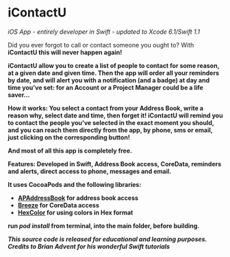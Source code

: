 <b>iContactU</b>
======================================================
<i>iOS App - entirely developer in Swift - updated to Xcode 6.1/Swift 1.1</i>

Did you ever forgot to call or contact someone you ought to?
With <b>iContactU<b/> this will never happen again! 

<b>iContactU</b> allow you to create a list of people to contact for some reason, at a given date and given time. Then the app will order all your reminders by date, and will alert you with a notification (and a badge) at day and time you've set: for an Account or a Project Manager could be a life saver...

<b>How it works:</b>
You select a contact from your Address Book, write a reason why, select date and time, then forget it!
iContactU will remind you to contact the people you've selected in the exact moment you should, and you can reach them directly from the app, by phone, sms or email, just clicking on the corresponding button!

And most of all this app is completely free.

<b>Features:</b>
Developed in Swift, Address Book access, CoreData, reminders and alerts, direct access to phone, messages and email.

It uses CocoaPods and the following libraries:

- [APAddressBook](https://github.com/Alterplay/APAddressBook) for address book access
- [Breeze](https://github.com/andrelind/Breeze) for CoreData access
- [HexColor](https://github.com/mRs-/HexColors.git) for using colors in Hex format

run <i>pod install</i> from terminal, into the main folder, before building.

<i>This source code is released for educational and learning purposes. Credits to Brian Advent for his wonderful Swift tutorials</i>
